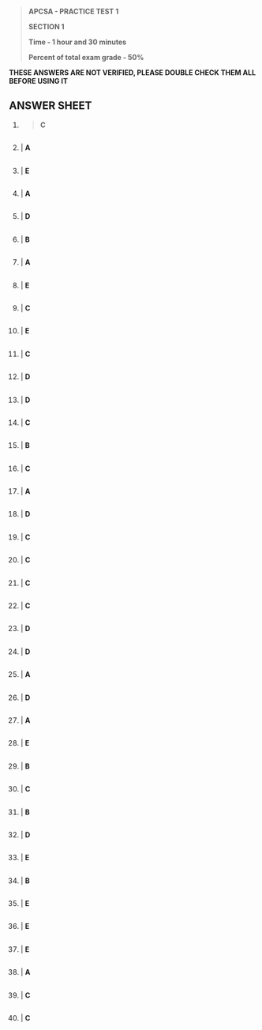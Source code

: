 > **APCSA - PRACTICE TEST 1**
>
> **SECTION 1**
>
> **Time - 1 hour and 30 minutes**
> 
> **Percent of total exam grade - 50%**

**THESE ANSWERS ARE NOT VERIFIED, PLEASE DOUBLE CHECK THEM ALL BEFORE USING IT**

## ANSWER SHEET

1.  >   **C**
##
2.  |   **A**
##
3.  |   **E**
##
4.  |   **A**
##
5.  |   **D**
##
6.  |   **B**
##
7.  |   **A**
##
8.  |   **E**
##
9.  |   **C**
##
10. |   **E**
##
11. |   **C**
##
12. |   **D**
##
13. |   **D**
##
14. |   **C**
##
15. |   **B**
##
16. |   **C**
##
17. |   **A**
##
18. |   **D**
##
19. |   **C**
##
20. |   **C**
##
21. |   **C**
##
22. |   **C**
##
23. |   **D**
##
24. |   **D**
##
25. |   **A**
##
26. |   **D**
##
27. |   **A**
##
28. |   **E**
##
29. |   **B**
##
30. |   **C**
##
31. |   **B**
##
32. |   **D**
##
33. |   **E**
##
34. |   **B**
##
35. |   **E**
##
36. |   **E**
##
37. |   **E**
##
38. |   **A**
##
39. |   **C**
##
40. |   **C**
##